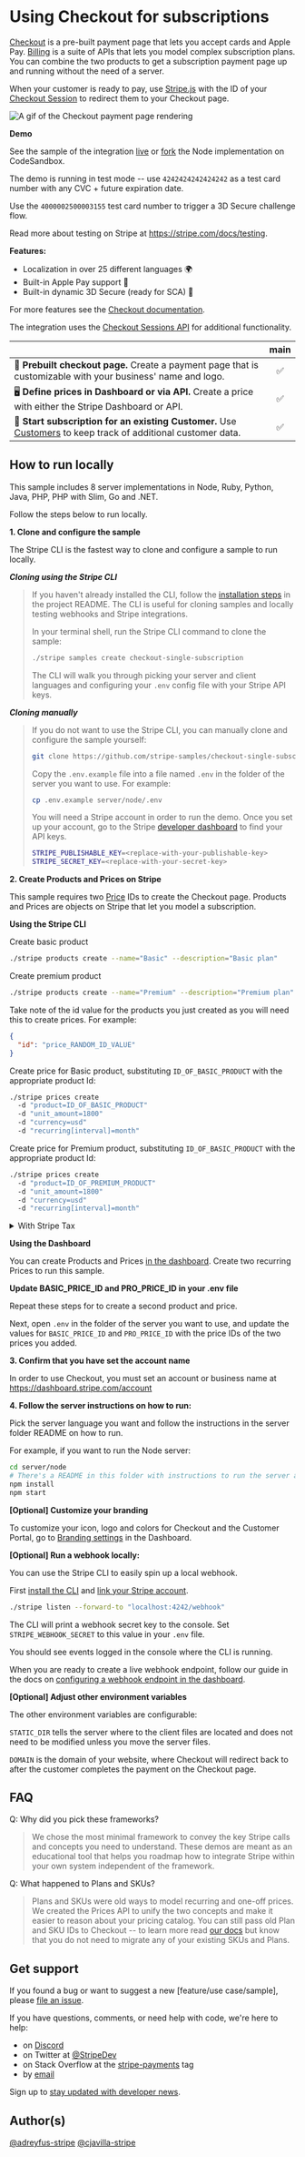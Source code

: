 # Using Checkout for subscriptions

[Checkout](https://stripe.com/docs/payments/checkout) is a pre-built payment page that lets you accept cards and Apple Pay. [Billing](https://stripe.com/docs/billing) is a suite of APIs that lets you model complex subscription plans. You can combine the two products to get a subscription payment page up and running without the need of a server.

When your customer is ready to pay, use [Stripe.js](https://stripe.com/docs/js) with the ID of your [Checkout Session](https://stripe.com/docs/api/checkout/sessions/object) to redirect them to your Checkout page.

<img src="./checkout-demo.gif" alt="A gif of the Checkout payment page rendering" align="center">

**Demo**

See the sample of the integration [live](https://u5n7k.sse.codesandbox.io/) or [fork](https://codesandbox.io/s/github/stripe-samples/checkout-single-subscription/tree/codesandbox) the Node implementation on CodeSandbox.

The demo is running in test mode -- use `4242424242424242` as a test card number with any CVC + future expiration date.

Use the `4000002500003155` test card number to trigger a 3D Secure challenge flow.

Read more about testing on Stripe at https://stripe.com/docs/testing.

**Features:**

- Localization in over 25 different languages 🌍
- Built-in Apple Pay support 🍎
- Built-in dynamic 3D Secure (ready for SCA) 🔔

For more features see the [Checkout documentation](https://stripe.com/docs/payments/checkout/subscriptions).

The integration uses the [Checkout Sessions API](https://stripe.com/docs/api/checkout/sessions) for additional functionality.

<!-- prettier-ignore -->
|      | main |
| :--- | :---: |
| 🔨 **Prebuilt checkout page.** Create a payment page that is customizable with your business' name and logo.   | ✅ |
| 🖥️ **Define prices in Dashboard or via API.** Create a price with either the Stripe Dashboard or API.   | ✅ |
| 🔢 **Start subscription for an existing Customer.** Use [Customers](https://stripe.com/docs/api/customers) to keep track of additional customer data.   | ✅ |

## How to run locally

This sample includes 8 server implementations in Node, Ruby, Python, Java, PHP, PHP with Slim, Go and .NET.

Follow the steps below to run locally.

**1. Clone and configure the sample**

The Stripe CLI is the fastest way to clone and configure a sample to run locally.

***Cloning using the Stripe CLI***

> If you haven't already installed the CLI, follow the [installation steps](https://stripe.com/docs/stripe-cli#install) in the project README. The CLI is useful for cloning samples and locally testing webhooks and Stripe integrations.
> 
> In your terminal shell, run the Stripe CLI command to clone the sample:
> 
> ```sh
> ./stripe samples create checkout-single-subscription
> ```
> 
> The CLI will walk you through picking your server and client languages and configuring your `.env` config file with your Stripe API keys.

***Cloning manually***

> If you do not want to use the Stripe CLI, you can manually clone and configure the sample yourself:
> 
> ```sh
> git clone https://github.com/stripe-samples/checkout-single-subscription
> ```
> 
> Copy the `.env.example` file into a file named `.env` in the folder of the server you want to use. For example:
> 
> ```sh
> cp .env.example server/node/.env
> ```
> 
> You will need a Stripe account in order to run the demo. Once you set up your account, go to the Stripe [developer dashboard](https://stripe.com/docs/development/quickstart#api-keys) to find your API keys.
> 
> ```sh
> STRIPE_PUBLISHABLE_KEY=<replace-with-your-publishable-key>
> STRIPE_SECRET_KEY=<replace-with-your-secret-key>
> ```

**2. Create Products and Prices on Stripe**

This sample requires two [Price](https://stripe.com/docs/api/prices/object) IDs to create the Checkout page. Products and Prices are objects on Stripe that let you model a subscription.

**Using the Stripe CLI**

Create basic product
```sh
./stripe products create --name="Basic" --description="Basic plan"
```

Create premium product
```sh
./stripe products create --name="Premium" --description="Premium plan"
```

Take note of the id value for the products you just created as you will need this to create prices. For example:
```json
{
  "id": "price_RANDOM_ID_VALUE"
}
```

Create price for Basic product, substituting `ID_OF_BASIC_PRODUCT` with the appropriate product Id:
```sh
./stripe prices create
  -d "product=ID_OF_BASIC_PRODUCT"
  -d "unit_amount=1800"
  -d "currency=usd"
  -d "recurring[interval]=month"
```

Create price for Premium product, substituting `ID_OF_BASIC_PRODUCT` with the appropriate product Id:
```sh
./stripe prices create
  -d "product=ID_OF_PREMIUM_PRODUCT"
  -d "unit_amount=1800"
  -d "currency=usd"
  -d "recurring[interval]=month"
```

<details>
<summary>With Stripe Tax</summary>
  Stripe Tax lets you calculate and collect sales tax, VAT and GST with one line of code.

  Before creating a price, make sure you have Stripe Tax set up in the dashboard: [Docs - Set up Stripe Tax](https://stripe.com/docs/tax/set-up).

  Stripe needs to know what kind of product you are selling to calculate the taxes. For this example we will submit a tax code describing what kind of product is used: `txcd_10000000` which is 'General - Electronically Supplied Services'. You can find a list of all tax codes here: [Available tax codes](https://stripe.com/docs/tax/tax-codes). If you leave the tax code empty, Stripe will use the default one from your [Tax settings](https://dashboard.stripe.com/test/settings/tax).

  ```sh
  ./stripe products create
    -d "name=Premium"
    -d "description=Premium plan"
    -d "tax_code=txcd_10000000"
  ```

  From the response, copy the `id` and create a price. The tax behavior can be either `inclusive` or `exclusive`. For our example, we are using `exclusive`.

  ```sh
  ./stripe prices create
    -d "unit_amount=1800"
    -d "currency=usd"
    -d "tax_behavior=exclusive"
    -d "recurring[interval]=month"
    -d "product=<INSERT_ID, like prod_ABC123>"
  ```

  More Information: [Docs - Update your Products and Prices](https://stripe.com/docs/tax/checkout#product-and-price-setup)
</details>

**Using the Dashboard**

You can create Products and Prices [in the dashboard](https://dashboard.stripe.com/products). Create two recurring Prices to run this sample.

**Update BASIC_PRICE_ID and PRO_PRICE_ID in your .env file**

Repeat these steps for to create a second product and price.

Next, open `.env` in the folder of the server you want to use, and update the values for `BASIC_PRICE_ID` and  `PRO_PRICE_ID` with the price IDs of the two prices you added.

**3. Confirm that you have set the account name**

In order to use Checkout, you must set an account or business name at https://dashboard.stripe.com/account

**4. Follow the server instructions on how to run:**

Pick the server language you want and follow the instructions in the server folder README on how to run.

For example, if you want to run the Node server:

```sh
cd server/node
# There's a README in this folder with instructions to run the server and how to enable Stripe Tax.
npm install
npm start
```

**[Optional] Customize your branding**

To customize your icon, logo and colors for Checkout and the Customer Portal, go to [Branding settings](https://dashboard.stripe.com/account/branding) in the Dashboard.

**[Optional] Run a webhook locally:**

You can use the Stripe CLI to easily spin up a local webhook.

First [install the CLI](https://stripe.com/docs/stripe-cli) and [link your Stripe account](https://stripe.com/docs/stripe-cli#link-account).

```sh
./stripe listen --forward-to "localhost:4242/webhook"
```

The CLI will print a webhook secret key to the console. Set `STRIPE_WEBHOOK_SECRET` to this value in your `.env` file.

You should see events logged in the console where the CLI is running.

When you are ready to create a live webhook endpoint, follow our guide in the docs on [configuring a webhook endpoint in the dashboard](https://stripe.com/docs/webhooks/setup#configure-webhook-settings).

**[Optional] Adjust other environment variables**

The other environment variables are configurable:

`STATIC_DIR` tells the server where to the client files are located and does not need to be modified unless you move the server files.

`DOMAIN` is the domain of your website, where Checkout will redirect back to after the customer completes the payment on the Checkout page.

## FAQ

Q: Why did you pick these frameworks?
 
> We chose the most minimal framework to convey the key Stripe calls and concepts you need to understand. These demos are meant as an educational tool that helps you roadmap how to integrate Stripe within your own system independent of the framework.
 
Q: What happened to Plans and SKUs?

> Plans and SKUs were old ways to model recurring and one-off prices. We created the Prices API to unify the two concepts and make it easier to reason about your pricing catalog. You can still pass old Plan and SKU IDs to Checkout -- to learn more read [our docs](https://stripe.com/docs/payments/checkout/migrating-prices) but know that you do not need to migrate any of your existing SKUs and Plans.

## Get support
If you found a bug or want to suggest a new [feature/use case/sample], please [file an issue](../../issues).

If you have questions, comments, or need help with code, we're here to help:
- on [Discord](https://stripe.com/go/developer-chat)
- on Twitter at [@StripeDev](https://twitter.com/StripeDev)
- on Stack Overflow at the [stripe-payments](https://stackoverflow.com/tags/stripe-payments/info) tag
- by [email](mailto:support+github@stripe.com)

Sign up to [stay updated with developer news](https://go.stripe.global/dev-digest).

## Author(s)

[@adreyfus-stripe](https://twitter.com/adrind)
[@cjavilla-stripe](https://twitter.com/cjav_dev)
